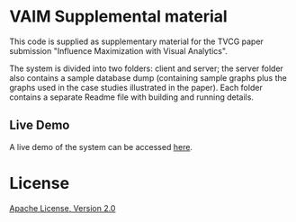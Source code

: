 # VAIM Supplemental material

This code is supplied as supplementary material for the TVCG paper submission "Influence Maximization with Visual Analytics". 

The system is divided into two folders: client and server; the server folder also contains a sample database dump (containing sample graphs plus the graphs used in the case studies illustrated in the paper). Each folder contains a separate Readme file with building and running details.

## Live Demo

A live demo of the system can be accessed [here](http://vaim.cvast.tuwien.ac.at).

# License

[Apache License, Version 2.0](https://www.apache.org/licenses/LICENSE-2.0)
